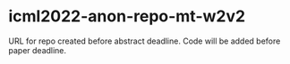 # icml2022-anon-repo-mt-w2v2

URL for repo created before abstract deadline. Code will be added before paper deadline. 

